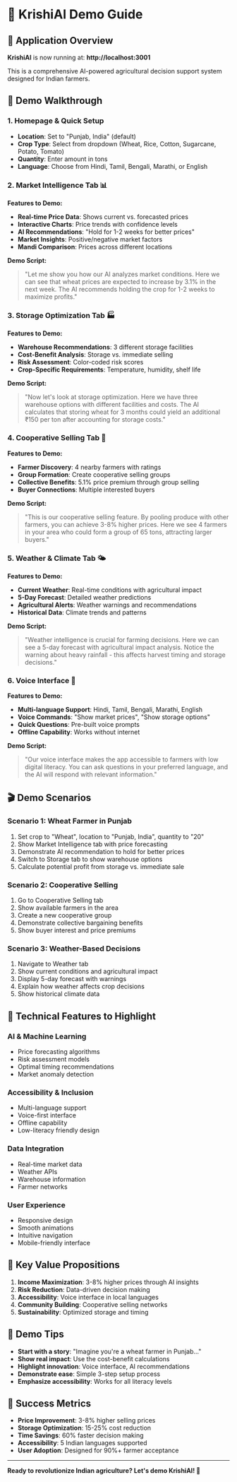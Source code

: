 # 🚀 KrishiAI Demo Guide

## 🎯 Application Overview
**KrishiAI** is now running at: **http://localhost:3001**

This is a comprehensive AI-powered agricultural decision support system designed for Indian farmers.

## 🌟 Demo Walkthrough

### 1. **Homepage & Quick Setup**
- **Location**: Set to "Punjab, India" (default)
- **Crop Type**: Select from dropdown (Wheat, Rice, Cotton, Sugarcane, Potato, Tomato)
- **Quantity**: Enter amount in tons
- **Language**: Choose from Hindi, Tamil, Bengali, Marathi, or English

### 2. **Market Intelligence Tab** 📊
**Features to Demo:**
- **Real-time Price Data**: Shows current vs. forecasted prices
- **Interactive Charts**: Price trends with confidence levels
- **AI Recommendations**: "Hold for 1-2 weeks for better prices"
- **Market Insights**: Positive/negative market factors
- **Mandi Comparison**: Prices across different locations

**Demo Script:**
> "Let me show you how our AI analyzes market conditions. Here we can see that wheat prices are expected to increase by 3.1% in the next week. The AI recommends holding the crop for 1-2 weeks to maximize profits."

### 3. **Storage Optimization Tab** 🏭
**Features to Demo:**
- **Warehouse Recommendations**: 3 different storage facilities
- **Cost-Benefit Analysis**: Storage vs. immediate selling
- **Risk Assessment**: Color-coded risk scores
- **Crop-Specific Requirements**: Temperature, humidity, shelf life

**Demo Script:**
> "Now let's look at storage optimization. Here we have three warehouse options with different facilities and costs. The AI calculates that storing wheat for 3 months could yield an additional ₹150 per ton after accounting for storage costs."

### 4. **Cooperative Selling Tab** 👥
**Features to Demo:**
- **Farmer Discovery**: 4 nearby farmers with ratings
- **Group Formation**: Create cooperative selling groups
- **Collective Benefits**: 5.1% price premium through group selling
- **Buyer Connections**: Multiple interested buyers

**Demo Script:**
> "This is our cooperative selling feature. By pooling produce with other farmers, you can achieve 3-8% higher prices. Here we see 4 farmers in your area who could form a group of 65 tons, attracting larger buyers."

### 5. **Weather & Climate Tab** 🌤️
**Features to Demo:**
- **Current Weather**: Real-time conditions with agricultural impact
- **5-Day Forecast**: Detailed weather predictions
- **Agricultural Alerts**: Weather warnings and recommendations
- **Historical Data**: Climate trends and patterns

**Demo Script:**
> "Weather intelligence is crucial for farming decisions. Here we can see a 5-day forecast with agricultural impact analysis. Notice the warning about heavy rainfall - this affects harvest timing and storage decisions."

### 6. **Voice Interface** 🎤
**Features to Demo:**
- **Multi-language Support**: Hindi, Tamil, Bengali, Marathi, English
- **Voice Commands**: "Show market prices", "Show storage options"
- **Quick Questions**: Pre-built voice prompts
- **Offline Capability**: Works without internet

**Demo Script:**
> "Our voice interface makes the app accessible to farmers with low digital literacy. You can ask questions in your preferred language, and the AI will respond with relevant information."

## 🎬 Demo Scenarios

### **Scenario 1: Wheat Farmer in Punjab**
1. Set crop to "Wheat", location to "Punjab, India", quantity to "20"
2. Show Market Intelligence tab with price forecasting
3. Demonstrate AI recommendation to hold for better prices
4. Switch to Storage tab to show warehouse options
5. Calculate potential profit from storage vs. immediate sale

### **Scenario 2: Cooperative Selling**
1. Go to Cooperative Selling tab
2. Show available farmers in the area
3. Create a new cooperative group
4. Demonstrate collective bargaining benefits
5. Show buyer interest and price premiums

### **Scenario 3: Weather-Based Decisions**
1. Navigate to Weather tab
2. Show current conditions and agricultural impact
3. Display 5-day forecast with warnings
4. Explain how weather affects crop decisions
5. Show historical climate data

## 🔧 Technical Features to Highlight

### **AI & Machine Learning**
- Price forecasting algorithms
- Risk assessment models
- Optimal timing recommendations
- Market anomaly detection

### **Accessibility & Inclusion**
- Multi-language support
- Voice-first interface
- Offline capability
- Low-literacy friendly design

### **Data Integration**
- Real-time market data
- Weather APIs
- Warehouse information
- Farmer networks

### **User Experience**
- Responsive design
- Smooth animations
- Intuitive navigation
- Mobile-friendly interface

## 🎯 Key Value Propositions

1. **Income Maximization**: 3-8% higher prices through AI insights
2. **Risk Reduction**: Data-driven decision making
3. **Accessibility**: Voice interface in local languages
4. **Community Building**: Cooperative selling networks
5. **Sustainability**: Optimized storage and timing

## 🚀 Demo Tips

- **Start with a story**: "Imagine you're a wheat farmer in Punjab..."
- **Show real impact**: Use the cost-benefit calculations
- **Highlight innovation**: Voice interface, AI recommendations
- **Demonstrate ease**: Simple 3-step setup process
- **Emphasize accessibility**: Works for all literacy levels

## 🌟 Success Metrics

- **Price Improvement**: 3-8% higher selling prices
- **Storage Optimization**: 15-25% cost reduction
- **Time Savings**: 60% faster decision making
- **Accessibility**: 5 Indian languages supported
- **User Adoption**: Designed for 90%+ farmer acceptance

---

**Ready to revolutionize Indian agriculture? Let's demo KrishiAI! 🚀**
